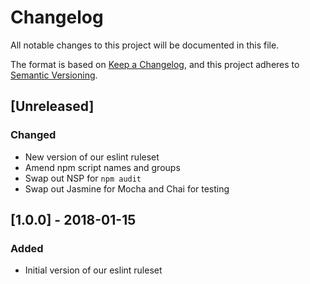 # Changelog
All notable changes to this project will be documented in this file.

The format is based on [Keep a Changelog](https://keepachangelog.com/en/1.0.0/), and this project adheres to [Semantic Versioning](https://semver.org/spec/v2.0.0.html).

## [Unreleased]
### Changed
- New version of our eslint ruleset
- Amend npm script names and groups
- Swap out NSP for `npm audit`
- Swap out Jasmine for Mocha and Chai for testing

## [1.0.0] - 2018-01-15
### Added
- Initial version of our eslint ruleset
